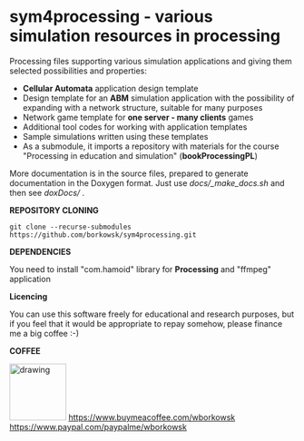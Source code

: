 # sym4processing - various simulation resources in processing

Processing files supporting various simulation applications and giving them selected possibilities and properties:

* __Cellular Automata__ application design template
* Design template for an __ABM__ simulation application with the possibility of expanding with a network structure, suitable for many purposes
* Network game template for **one server - many clients** games
* Additional tool codes for working with application templates 
* Sample simulations written using these templates
* As a submodule, it imports a repository with materials for the course "Processing in education and simulation" (**bookProcessingPL**)

More documentation is in the source files, prepared to generate documentation in the Doxygen format. Just use *docs/_make_docs.sh* and then see *doxDocs/* .

__REPOSITORY CLONING__

```git clone --recurse-submodules https://github.com/borkowsk/sym4processing.git```

__DEPENDENCIES__

You need to install "com.hamoid" library for **Processing** and "ffmpeg" application

**Licencing**

You can use this software freely for educational and research purposes, but if you feel that it would be appropriate to repay somehow, please finance me a big coffee :-)

**COFFEE**

<img src="https://pngimg.com/uploads/mug_coffee/mug_coffee_PNG97418.png" alt="drawing" width="100"/> https://www.buymeacoffee.com/wborkowsk      https://www.paypal.com/paypalme/wborkowsk
